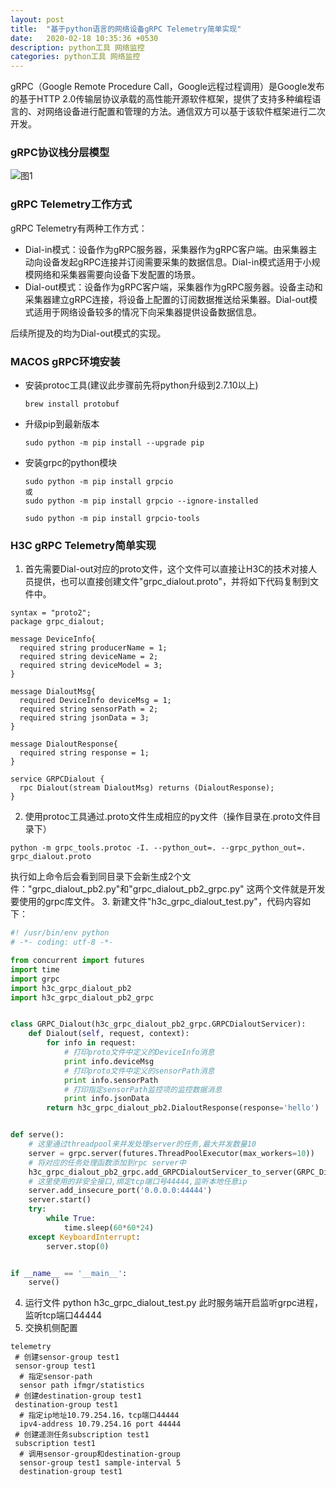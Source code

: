 ```yaml
---
layout: post
title:  "基于python语言的网络设备gRPC Telemetry简单实现"
date:   2020-02-18 10:35:36 +0530
description: python工具 网络监控
categories: python工具 网络监控
---
```


gRPC（Google Remote Procedure Call，Google远程过程调用）是Google发布的基于HTTP 2.0传输层协议承载的高性能开源软件框架，提供了支持多种编程语言的、对网络设备进行配置和管理的方法。通信双方可以基于该软件框架进行二次开发。  

### gRPC协议栈分层模型  

![图1](https://cdn.img.wenhairu.com/images/2020/02/18/mugNG.png "图1")

### gRPC Telemetry工作方式  
gRPC Telemetry有两种工作方式：  
* Dial-in模式：设备作为gRPC服务器，采集器作为gRPC客户端。由采集器主动向设备发起gRPC连接并订阅需要采集的数据信息。Dial-in模式适用于小规模网络和采集器需要向设备下发配置的场景。
* Dial-out模式：设备作为gRPC客户端，采集器作为gRPC服务器。设备主动和采集器建立gRPC连接，将设备上配置的订阅数据推送给采集器。Dial-out模式适用于网络设备较多的情况下向采集器提供设备数据信息。

后续所提及的均为Dial-out模式的实现。

### MACOS gRPC环境安装  
* 安装protoc工具(建议此步骤前先将python升级到2.7.10以上) 
  ```
  brew install protobuf
  ```
* 升级pip到最新版本
  ```
  sudo python -m pip install --upgrade pip
  ```
* 安装grpc的python模块
  ```
  sudo python -m pip install grpcio  
  或 
  sudo python -m pip install grpcio --ignore-installed
  
  sudo python -m pip install grpcio-tools
  ```

### H3C gRPC Telemetry简单实现  
1. 首先需要Dial-out对应的proto文件，这个文件可以直接让H3C的技术对接人员提供，也可以直接创建文件"grpc_dialout.proto"，并将如下代码复制到文件中。
  ```
  syntax = "proto2";
  package grpc_dialout;

  message DeviceInfo{
    required string producerName = 1;
    required string deviceName = 2;
    required string deviceModel = 3;
  }

  message DialoutMsg{
    required DeviceInfo deviceMsg = 1;
    required string sensorPath = 2;
    required string jsonData = 3;
  }

  message DialoutResponse{
    required string response = 1;
  }

  service GRPCDialout {
    rpc Dialout(stream DialoutMsg) returns (DialoutResponse);
  }
  ```
2. 使用protoc工具通过.proto文件生成相应的py文件（操作目录在.proto文件目录下）
  ```
  python -m grpc_tools.protoc -I. --python_out=. --grpc_python_out=. grpc_dialout.proto
  ```
  执行如上命令后会看到同目录下会新生成2个文件："grpc_dialout_pb2.py"和"grpc_dialout_pb2_grpc.py"
  这两个文件就是开发要使用的grpc库文件。
3. 新建文件"h3c_grpc_dialout_test.py"，代码内容如下：
  ```python
  #! /usr/bin/env python
  # -*- coding: utf-8 -*-

  from concurrent import futures
  import time
  import grpc
  import h3c_grpc_dialout_pb2
  import h3c_grpc_dialout_pb2_grpc


  class GRPC_Dialout(h3c_grpc_dialout_pb2_grpc.GRPCDialoutServicer):
      def Dialout(self, request, context):
          for info in request:
              # 打印proto文件中定义的DeviceInfo消息
              print info.deviceMsg
              # 打印proto文件中定义的sensorPath消息
              print info.sensorPath
              # 打印指定sensorPath监控项的监控数据消息
              print info.jsonData
          return h3c_grpc_dialout_pb2.DialoutResponse(response='hello')


  def serve():
      # 这里通过threadpool来并发处理server的任务,最大并发数量10
      server = grpc.server(futures.ThreadPoolExecutor(max_workers=10))
      # 将对应的任务处理函数添加到rpc server中
      h3c_grpc_dialout_pb2_grpc.add_GRPCDialoutServicer_to_server(GRPC_Dialout(), server)
      # 这里使用的非安全接口,绑定tcp端口号44444,监听本地任意ip
      server.add_insecure_port('0.0.0.0:44444')
      server.start()
      try:
          while True:
              time.sleep(60*60*24)
      except KeyboardInterrupt:
          server.stop(0)


  if __name__ == '__main__':
      serve()
  ```
4. 运行文件
  python h3c_grpc_dialout_test.py
  此时服务端开启监听grpc进程，监听tcp端口44444
5. 交换机侧配置
  ```
  telemetry
   # 创建sensor-group test1
   sensor-group test1
    # 指定sensor-path
    sensor path ifmgr/statistics
   # 创建destination-group test1
   destination-group test1
    # 指定ip地址10.79.254.16，tcp端口44444
    ipv4-address 10.79.254.16 port 44444
   # 创建遥测任务subscription test1
   subscription test1
    # 调用sensor-group和destination-group
    sensor-group test1 sample-interval 5
    destination-group test1
  ```






